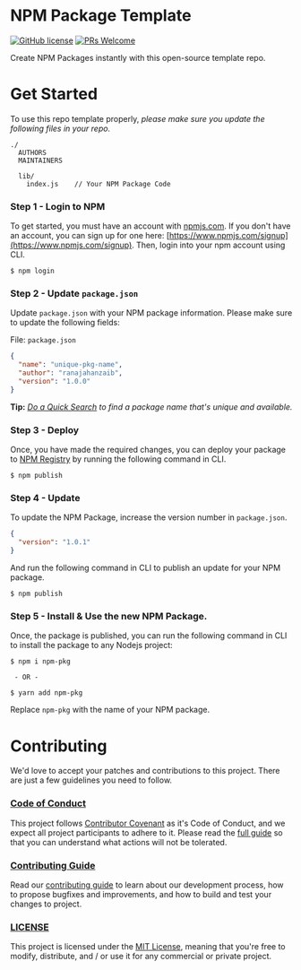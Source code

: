# NPM Package Template

[![GitHub license](https://img.shields.io/badge/license-MIT-blue.svg)](./LICENSE) [![PRs Welcome](https://img.shields.io/badge/PRs-welcome-brightgreen.svg)](./CONTRIBUTING.md)

Create NPM Packages instantly with this open-source template repo.

# Get Started

To use this repo template properly, _please make sure you update the following files in your repo._

```
./
  AUTHORS
  MAINTAINERS

  lib/
    index.js    // Your NPM Package Code
```

### **Step 1** - Login to NPM

To get started, you must have an account with [npmjs.com](https://www.npmjs.com/). If you don't have an account, you can sign up for one here: [https://www.npmjs.com/signup](https://www.npmjs.com/signup). Then, login into your npm account using CLI.

```shell
$ npm login
```

### **Step 2** - Update `package.json`

Update `package.json` with your NPM package information. Please make sure to update the following fields:

File: `package.json`

```json
{
  "name": "unique-pkg-name",
  "author": "ranajahanzaib",
  "version": "1.0.0"
}
```

**Tip:** _[Do a Quick Search](https://www.npmjs.com/search?q=isMyUniquePkgNameAvailable) to find a package name that's unique and available._

### **Step 3** - Deploy

Once, you have made the required changes, you can deploy your package to [NPM Registry](https://www.npmjs.com/) by running the following command in CLI.

```shell
$ npm publish
```

### **Step 4** - Update

To update the NPM Package, increase the version number in `package.json`.

```json
{
  "version": "1.0.1"
}
```

And run the following command in CLI to publish an update for your NPM package.

```shell
$ npm publish
```

### **Step 5** - Install & Use the new NPM Package.

Once, the package is published, you can run the following command in CLI to install the package to any Nodejs project:

```shell
$ npm i npm-pkg

 - OR -

$ yarn add npm-pkg
```

Replace `npm-pkg` with the name of your NPM package.

# Contributing

We'd love to accept your patches and contributions to this project. There are just a few guidelines you need to follow.

### [Code of Conduct](./CODE_OF_CONDUCT.md)

This project follows [Contributor Covenant](https://www.contributor-covenant.org/)
as it's Code of Conduct, and we expect all project participants to adhere to it.
Please read the [full guide](./CODE_OF_CONDUCT.md) so that you can understand
what actions will not be tolerated.

### [Contributing Guide](./CONTRIBUTING.md)

Read our [contributing guide](./CONTRIBUTING.md) to learn about our development process, how to propose bugfixes and improvements, and how to build and test your changes to project.

### [LICENSE](./LICENSE)

This project is licensed under the [MIT License](./LICENSE), meaning that you're free to modify, distribute, and / or use it for any commercial or private project.
